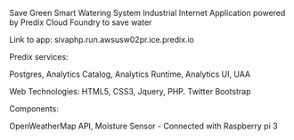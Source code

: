 
Save Green Smart Watering System
Industrial Internet Application powered by Predix Cloud Foundry to save water

Link to app: sivaphp.run.aws­usw02­pr.ice.predix.io

Predix services:

Postgres,
Analytics Catalog,
Analytics Runtime,
Analytics UI,
UAA

Web Technologies:
HTML5,
CSS3,
Jquery,
PHP.
Twitter Bootstrap

Components:

OpenWeatherMap API,
Moisture Sensor - Connected with Raspberry pi 3
